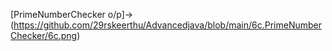 [PrimeNumberChecker o/p]->(https://github.com/29rskeerthu/Advancedjava/blob/main/6c.PrimeNumberChecker/6c.png)
